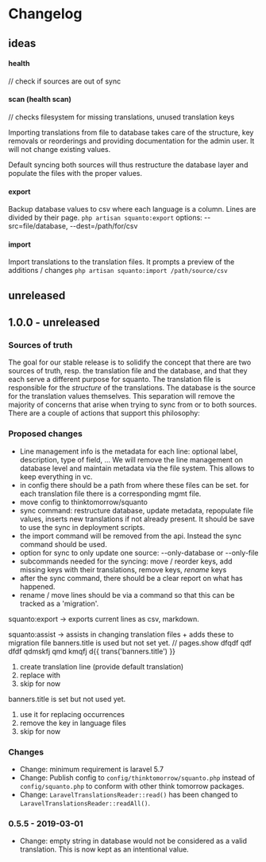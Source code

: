 # Changelog

## ideas

#### health
// check if sources are out of sync

#### scan (health scan)
// checks filesystem for missing translations, unused translation keys

Importing translations from file to database takes care of the structure, key removals or reorderings and providing documentation for the admin user.
It will not change existing values.

Default syncing both sources will thus restructure the database layer and populate the files with the proper values.

#### export
Backup database values to csv where each language is a column. Lines are divided by their page.
`php artisan squanto:export`
options: --src=file/database, --dest=/path/for/csv

#### import
Import translations to the translation files. It prompts a preview of the additions / changes
`php artisan squanto:import /path/source/csv`

## unreleased

## 1.0.0 - unreleased
### Sources of truth
The goal for our stable release is to solidify the concept that there are two sources of truth, resp. the translation file and the database, and that they each serve a different purpose for squanto. The translation file is responsible for the *structure* of the translations.
The database is the source for the translation values themselves. This separation will remove the majority of concerns that arise
when trying to sync from or to both sources. There are a couple of actions that support this philosophy:

### Proposed changes
- Line management info is the metadata for each line: optional label, description, type of field, ... We will remove the line management on database level and maintain metadata via the file system. This allows to keep everything in vc.
- in config there should be a path from where these files can be set. for each translation file there is a corresponding mgmt file.
- move config to thinktomorrow/squanto
- sync command: restructure database, update metadata, repopulate file values, inserts new translations if not already present. It should be save to use the sync in deployment scripts.
- the import command will be removed from the api. Instead the sync command should be used.
- option for sync to only update one source: --only-database or --only-file
- subcommands needed for the syncing: move / reorder keys, add missing keys with their translations, remove keys, *rename* keys
- after the sync command, there should be a clear report on what has happened.
- rename / move lines should be via a command so that this can be tracked as a 'migration'.

squanto:export -> exports current lines as csv, markdown.

squanto:assist -> assists in changing translation files + adds these to migration file
banners.title is used but not set yet.
// pages.show
dfqdf qdf dfdf qdmskfj qmd kmqfj d{{ trans('banners.title') }}

1. create translation line (provide default translation)
2. replace with <key>
3. skip for now

banners.title is set but not used yet.
1. use it for replacing <key> occurrences
2. remove the key in language files
3. skip for now

### Changes
- Change: minimum requirement is laravel 5.7
- Change: Publish config to `config/thinktomorrow/squanto.php` instead of `config/squanto.php` to conform with other think tomorrow packages.
- Change: `LaravelTranslationsReader::read()` has been changed to `LaravelTranslationsReader::readAll()`.

### 0.5.5 - 2019-03-01
- Change: empty string in database would not be considered as a valid translation. This is now kept as an intentional value.
